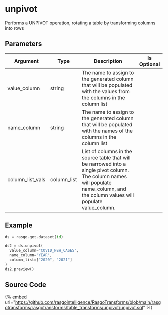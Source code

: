 

# unpivot

Performs a UNPIVOT operation, rotating a table by transforming columns into rows

## Parameters

|     Argument     |    Type     |                                                                                     Description                                                                                     | Is Optional |
| ---------------- | ----------- | ----------------------------------------------------------------------------------------------------------------------------------------------------------------------------------- | ----------- |
| value_column     | string      | The name to assign to the generated column that will be populated with the values from the columns in the column list                                                               |             |
| name_column      | string      | The name to assign to the generated column that will be populated with the names of the columns in the column list                                                                  |             |
| column_list_vals | column_list | List of columns in the source table that will be narrowed into a single pivot column. The column names will populate name_column, and the column values will populate value_column. |             |


## Example









```python
ds = rasgo.get.dataset(id)

ds2 = ds.unpivot(
  value_column="COVID_NEW_CASES",
  name_column="YEAR",
  column_list=["2020", "2021"]
)
ds2.preview()
```



## Source Code

{% embed url="https://github.com/rasgointelligence/RasgoTransforms/blob/main/rasgotransforms/rasgotransforms/table_transforms/unpivot/unpivot.sql" %}

